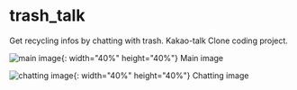 # trash_talk

Get recycling infos by chatting with trash.
Kakao-talk Clone coding project.

![main image](https://user-images.githubusercontent.com/75126613/130450000-7d8b3a04-0795-4ed9-bc46-4c3f2ad8266b.png){: width="40%" height="40%"}
Main image

![chatting image](https://user-images.githubusercontent.com/75126613/130450013-6945487d-77db-4c70-b204-280023e7958f.png){: width="40%" height="40%"}
Chatting image
